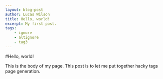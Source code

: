 ```yaml
---
layout: blog-post
author: Lucas Wilson
title: Hello, world!
excerpt: My first post.
tags: 
    - ignore
    - altignore
    - tag3
---
```


#Hello, world!

This is the body of my page. This post is to let me put together hacky tags page generation.